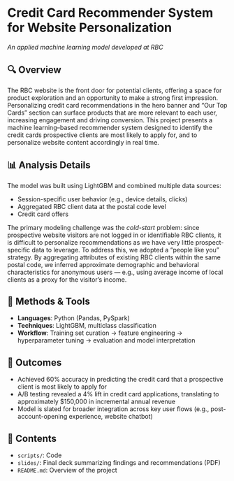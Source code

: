 # Credit Card Recommender System for Website Personalization
_An applied machine learning model developed at RBC_

## 🔍 Overview
The RBC website is the front door for potential clients, offering a space for product exploration and an opportunity to make a strong first impression. Personalizing credit card recommendations in the hero banner and “Our Top Cards” section can surface products that are more relevant to each user, increasing engagement and driving conversion.
This project presents a machine learning–based recommender system designed to identify the credit cards prospective clients are most likely to apply for, and to personalize website content accordingly in real time.

## 📊 Analysis Details
The model was built using LightGBM and combined multiple data sources:
- Session-specific user behavior (e.g., device details, clicks)
- Aggregated RBC client data at the postal code level
- Credit card offers

The primary modeling challenge was the *cold-start* problem: since prospective website visitors are not logged in or identifiable RBC clients, it is difficult to personalize recommendations as we have very little prospect-specific data to leverage. To address this, we adopted a “people like you” strategy. By aggregating attributes of existing RBC clients within the same postal code, we inferred approximate demographic and behavioral characteristics for anonymous users — e.g., using average income of local clients as a proxy for the visitor’s income.

## 🧠 Methods & Tools
- **Languages**: Python (Pandas, PySpark)
- **Techniques**: LightGBM, multiclass classification
- **Workflow**: Training set curation → feature engineering → hyperparameter tuning → evaluation and model interpretation

## 🎯 Outcomes
- Achieved 60% accuracy in predicting the credit card that a prospective client is most likely to apply for
- A/B testing revealed a 4% lift in credit card applications, translating to approximately $150,000 in incremental annual revenue
- Model is slated for broader integration across key user flows (e.g., post-account-opening experience, website chatbot)

## 📂 Contents
- `scripts/`: Code
- `slides/`: Final deck summarizing findings and recommendations (PDF)
- `README.md`: Overview of the project
